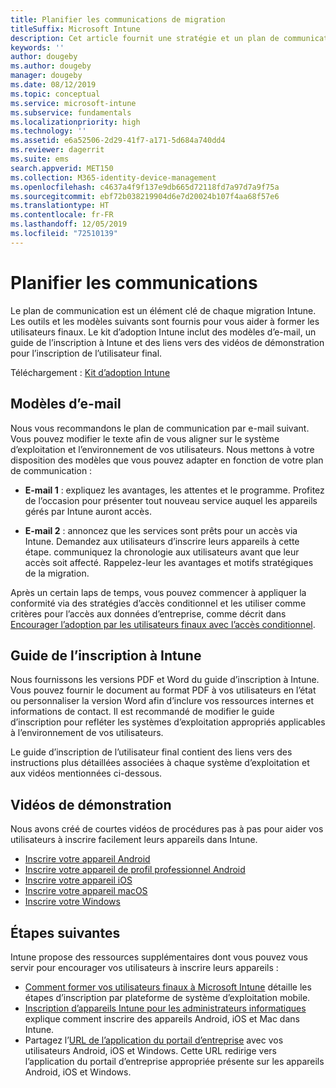 ```yaml
---
title: Planifier les communications de migration
titleSuffix: Microsoft Intune
description: Cet article fournit une stratégie et un plan de communication de migration lorsque vous effectuez une migration vers Microsoft Intune.
keywords: ''
author: dougeby
ms.author: dougeby
manager: dougeby
ms.date: 08/12/2019
ms.topic: conceptual
ms.service: microsoft-intune
ms.subservice: fundamentals
ms.localizationpriority: high
ms.technology: ''
ms.assetid: e6a52506-2d29-41f7-a171-5d684a740dd4
ms.reviewer: dagerrit
ms.suite: ems
search.appverid: MET150
ms.collection: M365-identity-device-management
ms.openlocfilehash: c4637a4f9f137e9db665d72118fd7a97d7a9f75a
ms.sourcegitcommit: ebf72b038219904d6e7d20024b107f4aa68f57e6
ms.translationtype: HT
ms.contentlocale: fr-FR
ms.lasthandoff: 12/05/2019
ms.locfileid: "72510139"
---
```

# <a name="plan-communications"></a>Planifier les communications

Le plan de communication est un élément clé de chaque migration Intune. Les outils et les modèles suivants sont fournis pour vous aider à former les utilisateurs finaux. Le kit d’adoption Intune inclut des modèles d’e-mail, un guide de l’inscription à Intune et des liens vers des vidéos de démonstration pour l’inscription de l’utilisateur final.  

Téléchargement :  [Kit d’adoption Intune](https://aka.ms/IntuneAdoptionKit)

## <a name="email-templates"></a>Modèles d’e-mail

Nous vous recommandons le plan de communication par e-mail suivant. Vous pouvez modifier le texte afin de vous aligner sur le système d’exploitation et l’environnement de vos utilisateurs. Nous mettons à votre disposition des modèles que vous pouvez adapter en fonction de votre plan de communication :

- **E-mail 1** : expliquez les avantages, les attentes et le programme. Profitez de l’occasion pour présenter tout nouveau service auquel les appareils gérés par Intune auront accès.

- **E-mail 2** : annoncez que les services sont prêts pour un accès via Intune. Demandez aux utilisateurs d’inscrire leurs appareils à cette étape. communiquez la chronologie aux utilisateurs avant que leur accès soit affecté. Rappelez-leur les avantages et motifs stratégiques de la migration.

Après un certain laps de temps, vous pouvez commencer à appliquer la conformité via des stratégies d’accès conditionnel et les utiliser comme critères pour l’accès aux données d’entreprise, comme décrit dans [Encourager l’adoption par les utilisateurs finaux avec l’accès conditionnel](migration-guide-drive-adoption.md).

## <a name="intune-enrollment-guide"></a>Guide de l’inscription à Intune

Nous fournissons les versions PDF et Word du guide d’inscription à Intune. Vous pouvez fournir le document au format PDF à vos utilisateurs en l’état ou personnaliser la version Word afin d’inclure vos ressources internes et informations de contact. Il est recommandé de modifier le guide d’inscription pour refléter les systèmes d’exploitation appropriés applicables à l’environnement de vos utilisateurs.

Le guide d’inscription de l’utilisateur final contient des liens vers des instructions plus détaillées associées à chaque système d’exploitation et aux vidéos mentionnées ci-dessous.

## <a name="instructional-videos"></a>Vidéos de démonstration

Nous avons créé de courtes vidéos de procédures pas à pas pour aider vos utilisateurs à inscrire facilement leurs appareils dans Intune.

- [Inscrire votre appareil Android](https://www.youtube.com/watch?v=k0Q_sGLSx6o&t=1s)
- [Inscrire votre appareil de profil professionnel Android](https://www.youtube.com/watch?v=9Dl8HsGk4tI&t=3s)
- [Inscrire votre appareil iOS](https://www.youtube.com/watch?v=mJyv6YcHi7c)
- [Inscrire votre appareil macOS](https://www.youtube.com/watch?v=Pa2pfhwq_yk)
- [Inscrire votre Windows](https://www.youtube.com/watch?v=TKQxEckBHiE)

## <a name="next-steps"></a>Étapes suivantes

Intune propose des ressources supplémentaires dont vous pouvez vous servir pour encourager vos utilisateurs à inscrire leurs appareils :

- [Comment former vos utilisateurs finaux à Microsoft Intune](end-user-educate.md) détaille les étapes d’inscription par plateforme de système d’exploitation mobile.
- [Inscription d’appareils Intune pour les administrateurs informatiques](../enrollment/device-enrollment.md) explique comment inscrire des appareils Android, iOS et Mac dans Intune.
- Partagez l’[URL de l’application du portail d’entreprise](http://go.microsoft.com/fwlink/?LinkID=396941) avec vos utilisateurs Android, iOS et Windows. Cette URL redirige vers l’application du portail d’entreprise appropriée présente sur les appareils Android, iOS et Windows.
